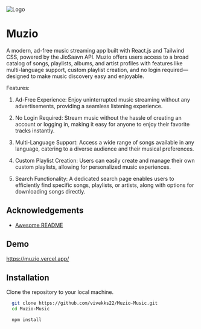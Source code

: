 
![Logo](https://cdn-icons-png.flaticon.com/512/16205/16205021.png)


# Muzio

A modern, ad-free music streaming app built with React.js and Tailwind CSS, powered by the JioSaavn API. Muzio offers users access to a broad catalog of songs, playlists, albums, and artist profiles with features like multi-language support, custom playlist creation, and no login required—designed to make music discovery easy and enjoyable.

Features:

1. Ad-Free Experience: Enjoy uninterrupted music streaming without any advertisements, providing a seamless listening experience.

2. No Login Required: Stream music without the hassle of creating an account or logging in, making it easy for anyone to enjoy their favorite tracks instantly.

3. Multi-Language Support: Access a wide range of songs available in any language, catering to a diverse audience and their musical preferences.

4. Custom Playlist Creation: Users can easily create and manage their own custom playlists, allowing for personalized music experiences.

5. Search Functionality: A dedicated search page enables users to efficiently find specific songs, playlists, or artists, along with options for downloading songs directly.


## Acknowledgements

 - [Awesome README](https://github.com/vivekks22/Muzio-Music/blob/main/README.md)


## Demo

https://muzio.vercel.app/


## Installation

Clone the repository to your local machine.

```bash
  git clone https://github.com/vivekks22/Muzio-Music.git
  cd Muzio-Music
```
```bash
  npm install
```
    